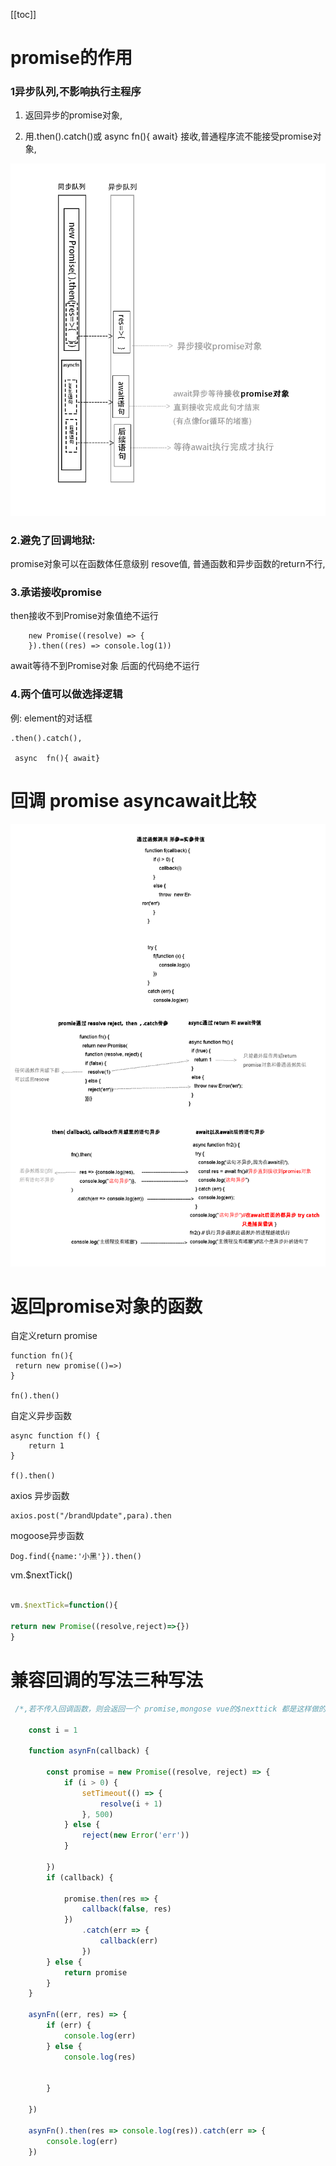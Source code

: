 [[toc]]
# promise的作用


### 1异步队列,不影响执行主程序



1. 返回异步的promise对象,


2. 用.then().catch()或 async  fn(){ await} 接收,普通程序流不能接受promise对象,

![](1.png)



### 2.避免了回调地狱:


promise对象可以在函数体任意级别 resove值, 普通函数和异步函数的return不行,



### 3.承诺接收promise

then接收不到Promise对象值绝不运行
```
    new Promise((resolve) => {
    }).then((res) => console.log(1))

```
await等待不到Promise对象 后面的代码绝不运行

### 4.两个值可以做选择逻辑

例: element的对话框

```
.then().catch(),

 async  fn(){ await} 
```




# 回调 promise asyncawait比较



![](异步.png)



# 返回promise对象的函数

自定义return promise

    function fn(){
     return new promise(()=>)
    }
    
    fn().then()

自定义异步函数

````
async function f() {
    return 1
}

f().then()
````

axios 异步函数
	


    axios.post("/brandUpdate",para).then

mogoose异步函数

````
Dog.find({name:'小黑'}).then()
````

vm.$nextTick()

```javascript

vm.$nextTick=function(){

return new Promise((resolve,reject)=>{})
}

```

#  兼容回调的写法三种写法

```javascript
 /*,若不传入回调函数，则会返回一个 promise,mongose vue的$nexttick 都是这样做的*/

    const i = 1

    function asynFn(callback) {

        const promise = new Promise((resolve, reject) => {
            if (i > 0) {
                setTimeout(() => {
                    resolve(i + 1)
                }, 500)
            } else {
                reject(new Error('err'))
            }

        })
        if (callback) {

            promise.then(res => {
                callback(false, res)
            })
                .catch(err => {
                    callback(err)
                })
        } else {
            return promise
        }
    }

    asynFn((err, res) => {
        if (err) {
            console.log(err)
        } else {
            console.log(res)


        }

    })

    asynFn().then(res => console.log(res)).catch(err => {
        console.log(err)
    })
```

